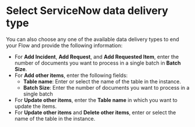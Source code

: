 # Select ServiceNow data delivery type

You can also choose any one of the available data delivery types to end your Flow and provide the following information:

* For **Add Incident**, **Add Request**, and **Add Requested Item**, enter the number of documents you want to process in a single batch in **Batch Size**.
* For **Add other items**, enter the following fields:
  * **Table name**: Enter or select the name of the table in the instance.
  * **Batch Size**: Enter the number of documents you want to process in a single batch
* For **Update other items**, enter the **Table name** in which you want to update the items.
* For **Update other items** and **Delete other items**, enter or select the name of the table in the instance.
